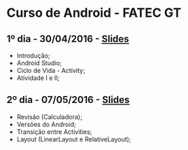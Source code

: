 Curso de Android - FATEC GT
===

1º dia - 30/04/2016 - [Slides](http://slides.com/jonatasleon/android-fatec-aula-01/fullscreen)
---

 - Introdução;
 - Android Studio;
 - Ciclo de Vida - Activity;
 - Atividade I e II;

2º dia - 07/05/2016 - [Slides](https://github.com/jonatasleon/curso-android-fatecgt/blob/master/slides/Aula%2002.pdf)
---

 - Revisão (Calculadora);
 - Versões do Android;
 - Transição entre Activities;
 - Layout (LinearLayout e RelativeLayout);
